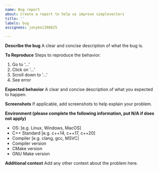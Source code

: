 ```yaml
---
name: Bug report
about: Create a report to help us improve simplevectors
title: ''
labels: bug
assignees: jonyboi396825

---
```


**Describe the bug**
A clear and concise description of what the bug is.

**To Reproduce**
Steps to reproduce the behavior:
1. Go to '...'
2. Click on '...'
3. Scroll down to '...'
4. See error

**Expected behavior**
A clear and concise description of what you expected to happen.

**Screenshots**
If applicable, add screenshots to help explain your problem.

**Environment (please complete the following information, put N/A if does not apply)**
 - OS: [e.g. Linux, Windows, MacOS]
 - C++ Standard [e.g. c++14, c++17, c++20]
 - Compiler [e.g. clang, gcc, MSVC]
 - Compiler version
 - CMake version
 - GNU Make version

**Additional context**
Add any other context about the problem here.
